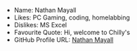 - Name: Nathan Mayall
- Likes: PC Gaming, coding, homelabbing
- Dislikes: MS Excel
- Favourite Quote: Hi, welcome to Chilly's
- GitHub Profile URL: [Nathan Mayall](https://github.com/nathanmayall)
